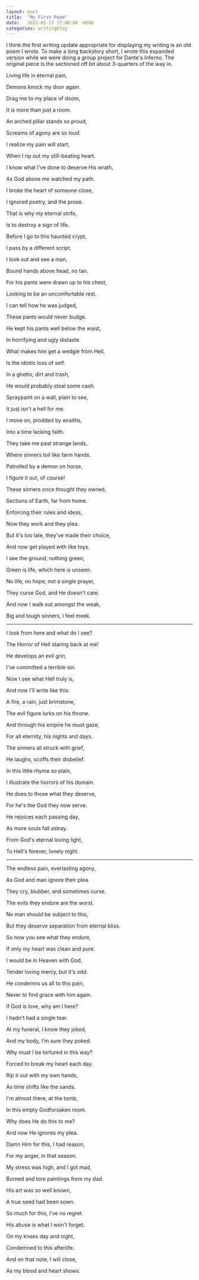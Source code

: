 ```yaml
---
layout: post
title:  "My First Poem"
date:   2022-05-17 17:00:00 -0600
categories: writingblog
---
```


I think the first writing update appropriate for displaying my writing is an old poem I wrote. To make a long backstory short, I wrote this expanded version while we were doing a group project for Dante's Inferno. The original piece is the sectioned off bit about 3-quarters of the way in.

Living life in eternal pain,

Demons knock my door again.

Drag me to my place of doom,

It is more than just a room.

An arched pillar stands so proud,

Screams of agony are so loud.

I realize my pain will start,

When I rip out my still-beating heart.

I know what I've done to deserve His wrath,

As God above me watched my path.

I broke the heart of someone close,

I ignored poetry, and the prose.

That is why my eternal strife,

Is to destroy a sign of life.

Before I go to this haunted crypt,

I pass by a different script.

I look out and see a man,

Bound hands above head, no tan.

For his pants were drawn up to his chest,

Looking to be an uncomfortable rest.

I can tell how he was judged,

These pants would never budge.

He kept his pants well below the waist,

In horrifying and ugly distaste.

What makes him get a wedgie from Hell,

Is the idiotic loss of self.

In a ghetto, dirt and trash,

He would probably steal some cash.

Spraypaint on a wall, plain to see,

It just isn't a hell for me.

I move on, prodded by wraiths,

Into a time lacking faith.

They take me past strange lands,

Where sinners toil like farm hands.

Patrolled by a demon on horse,

I figure it out, of course!

These sinners once thought they owned,

Sections of Earth, far from home.

Enforcing their rules and ideas,

Now they work and they plea.

But it's too late, they've made their choice,

And now get played with like toys.

I see the ground, nothing green,

Green is life, which here is unseen.

No life, no hope, not a single prayer,

They curse God, and He doesn't care.

And now I walk out amongst the weak,

Big and tough sinners, I feel meek.

---

I look from here and what do I see?

The Horror of Hell staring back at me!

He develops an evil grin,

I've committed a terrible sin.

Now I see what Hell truly is,

And now I'll write like this.

A fire, a rain, just brimstone,

The evil figure lurks on his throne.

And through his empire he must gaze,

For all eternity, his nights and days.

The sinners all struck with grief,

He laughs, scoffs their disbelief.

In this little rhyme so plain,

I illustrate the horrors of his domain.

He does to those what they deserve,

For he's the God they now serve.

He rejoices each passing day,

As more souls fall astray.

From God's eternal loving light,

To Hell's forever, lonely night.

---

The endless pain, everlasting agony,

As God and man ignore their plea.

They cry, blubber, and sometimes curse.

The evils they endure are the worst.

No man should be subject to this,

But they deserve separation from eternal bliss.

So now you see what they endure,

If only my heart was clean and pure.

I would be in Heaven with God,

Tender loving mercy, but it's odd.

He condemns us all to this pain,

Never to find grace with him again.

If God is love, why am I here?

I hadn't had a single tear.

At my funeral, I know they joked,

And my body, I'm sure they poked.

Why must I be tortured in this way?

Forced to break my heart each day.

Rip it out with my own hands,

As time shifts like the sands.

I'm almost there, at the tomb,

In this empty Godforsaken room.

Why does He do this to me?

And now He ignores my plea.

Damn Him for this, I had reason,

For my anger, in that season.

My stress was high, and I got mad,

Burned and tore paintings from my dad.

His art was so well known,

A true seed had been sown.

So much for this, I've no regret.

His abuse is what I won't forget.

On my knees day and night,

Condemned to this afterlife.

And on that note, I will close,

As my blood and heart shows.